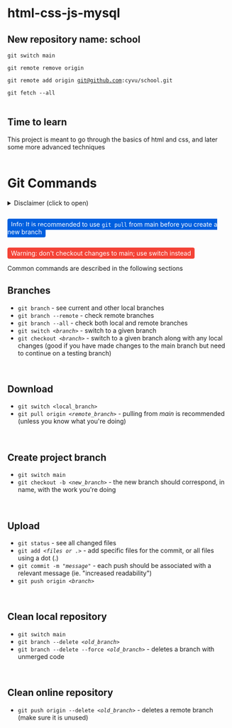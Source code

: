 # html-css-js-mysql

## New repository name: school
<code>git switch main</code>

<code>git remote remove origin</code>

<code>git remote add origin git@github.com:cyvu/school.git</code>

<code>git fetch --all</code>
<br />
<br />

## Time to learn
This project is meant to go through the basics of html and css, and later some more advanced techniques
<br />
<br />

# Git Commands
<details>
<summary>Disclaimer (click to open)</summary>
<hr>

All text consisting of <code>&lt;explaination&gt;</code> should replace both the symbols and text; 

> <code>dummy command &lt;example&gt;</code>
>
> <code>dummy command value</code>
>
> Example:
> 
> <code>git switch <i>&lt;branch&gt;</i></code> - you want to switch to the main branch
>
> Corresponds to:
> 
> <code>git switch main</code>

But quotation-marks should remain while the inner text is changed ie.

> <code>dummy command "example message"</code>
>
> <code>dummy command "true message"</code>
> 
> Example:
> 
> <code>git commit -m "<i>message</i>"</code> - you want to commit an image update
>
> Corresponds to:
> 
> <code>git commit -m "image now haunts people"</code>
<hr>
</details>

<br />

<span style="background: #0060df; color: white; border-radius: 4px; padding: 4px 8px;">Info: It is recommended to use <code>git pull</code> from main before you create a new branch</span>

<br />
<span style="background: #f44336; color: white;  border-radius: 4px; padding: 4px 8px;">Warning: don't checkout changes to main; use switch instead</span>

<br />
<br />
Common commands are described in the following sections

## Branches
- <code>git branch</code> - see current and other local branches
- <code>git branch --remote</code> - check remote branches 
- <code>git branch --all</code> - check both local and remote branches 
- <code>git switch <i>&lt;branch&gt;</i></code> - switch to a given branch
- <code>git checkout <i>&lt;branch&gt;</i></code> - switch to a given branch along with any local changes (good if you have made changes to the main branch but need to continue on a testing branch)

<br />

## Download 
- <code>git switch &lt;local_branch&gt;</code>
- <code>git pull origin <i>&lt;remote_branch&gt;</i></code> - pulling from <i>main</i> is recommended (unless you know what you're doing)

<br />

## Create project branch 
- <code>git switch main</code>
- <code>git checkout -b <i>&lt;new_branch&gt;</i></code> - the new branch should correspond, in name, with the work you're doing

<br />

## Upload
- <code>git status</code> - see all changed files
- <code>git add <i>&lt;files or .&gt;</i></code> - add specific files for the commit, or all files using a dot (.)
- <code>git commit -m "<i>message</i>"</code> - each push should be associated with a relevant message (ie. "increased readability")
- <code>git push origin <i>&lt;branch&gt;</i></code> 

<br />

## Clean local repository
- <code>git switch main</code>
- <code>git branch --delete <i>&lt;old_branch&gt;</i></code>
- <code>git branch --delete --force <i>&lt;old_branch&gt;</i></code> - deletes a branch with unmerged code

<br />

## Clean online repository
- <code>git push origin --delete <i>&lt;old_branch&gt;</i></code> - deletes a remote branch (make sure it is unused)
